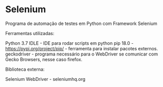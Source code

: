# Selenium

Programa de automação de testes em Python com Framework Selenium

Ferramentas utilizadas:

Python 3.7
IDLE - IDE para rodar scripts em python
pip 18.0 - https://pypi.org/project/pip/ - ferramenta para instalar pacotes externos.
geckodriver - programa necessário para o WebDriver se comunicar com Gecko Browsers, nesse caso firefox.

Biblioteca externa:

Selenium WebDriver - seleniumhq.org
